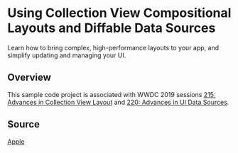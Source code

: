 # Using Collection View Compositional Layouts and Diffable Data Sources
Learn how to bring complex, high-performance layouts to your app, and simplify updating and managing your UI.

## Overview
This sample code project is associated with WWDC 2019 sessions [215: Advances in Collection View Layout](https://developer.apple.com/videos/play/wwdc19/215/) and [220: Advances in UI Data Sources](https://developer.apple.com/videos/play/wwdc19/220/).

## Source
[Apple](https://developer.apple.com/documentation/uikit/views_and_controls/collection_views/using_collection_view_compositional_layouts_and_diffable_data_sources)
